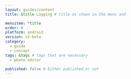 ```yaml
---
layout: guides/content
title: &title Logging # title as shown in the menu and 

menuitem: *title
order: 0
platform: android
version: v5-beta
category: 
  - guide
  - concept
tags: &tags # tags that are necessary
  - photo editor 

published: false # Either published or not 
---
```

